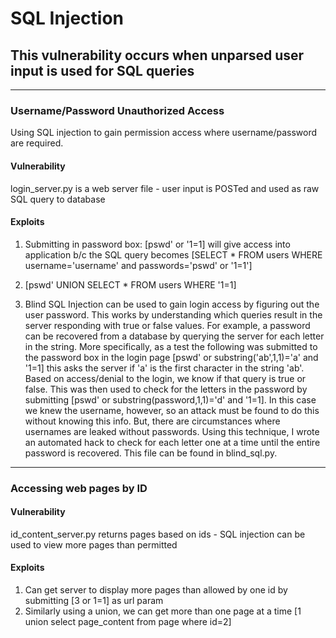 # SQL Injection #

## This vulnerability occurs when unparsed user input is used for SQL queries ##
----
### Username/Password Unauthorized Access ###
Using SQL injection to gain permission access where username/password
are required.

#### Vulnerability ####

login_server.py is a web server file - user input is POSTed and used as
raw SQL query to database

#### Exploits ####
1. Submitting in password box: [pswd' or '1=1] will give access into
application b/c the SQL query becomes [SELECT * FROM users WHERE
username='username' and passwords='pswd' or '1=1']

2. [pswd' UNION SELECT * FROM users WHERE '1=1]

3. Blind SQL Injection can be used to gain login access by figuring out
the user password. This works by understanding which queries result in
the server responding with true or false values. For example, a password
can be recovered from a database by querying the server for each letter
in the string. 
More specifically, as a test the following was submitted
to the password box in the login page [pswd' or
substring('ab',1,1)='a' and '1=1] this asks the server if 'a' is the
first character in the string 'ab'. Based on access/denial to the
login, we know if that query is true or false. This was then used to
check for the letters in the password by submitting [pswd' or
substring(password,1,1)='d' and '1=1]. In this case we knew the
username, however, so an attack must be found to do this without
knowing this info. But, there are circumstances where usernames are
leaked without passwords.
Using this technique, I wrote an automated hack to check for each
letter one at a time until the entire password is recovered. This file
can be found in blind_sql.py.

----

### Accessing web pages by ID ###

#### Vulnerability ####

id_content_server.py returns pages based on ids - SQL injection can be used
to view more pages than permitted

#### Exploits ####
1. Can get server to display more pages than allowed by one id by submitting [3 or 1=1] as
   url param
2. Similarly using a union, we can get more than one page at a time
   [1 union select page_content from page where id=2]
